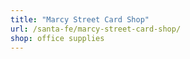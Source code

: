 ```yaml
---
title: "Marcy Street Card Shop"
url: /santa-fe/marcy-street-card-shop/
shop: office supplies
---
```

